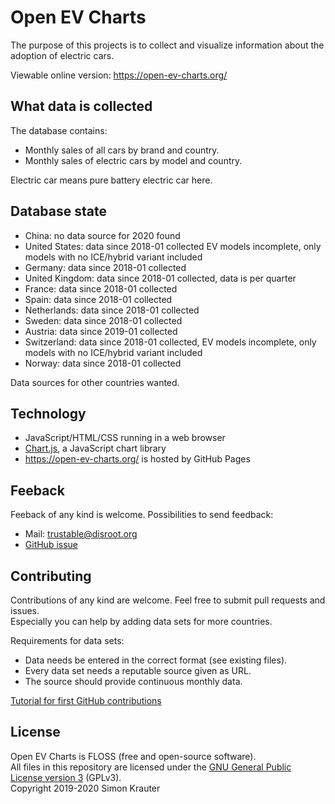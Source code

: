 Open EV Charts
==============

The purpose of this projects is to collect and visualize information about the adoption of electric cars.

Viewable online version: https://open-ev-charts.org/

What data is collected
----------------------

The database contains:

- Monthly sales of all cars by brand and country.
- Monthly sales of electric cars by model and country.

Electric car means pure battery electric car here.

Database state
--------------

- China: no data source for 2020 found
- United States: data since 2018-01 collected EV models incomplete, only models with no ICE/hybrid variant included
- Germany: data since 2018-01 collected
- United Kingdom: data since 2018-01 collected, data is per quarter
- France: data since 2018-01 collected
- Spain: data since 2018-01 collected
- Netherlands: data since 2018-01 collected
- Sweden: data since 2018-01 collected
- Austria: data since 2019-01 collected
- Switzerland: data since 2018-01 collected, EV models incomplete, only models with no ICE/hybrid variant included
- Norway: data since 2018-01 collected

Data sources for other countries wanted.

Technology
----------

- JavaScript/HTML/CSS running in a web browser
- [Chart.js](https://www.chartjs.org/), a JavaScript chart library
- https://open-ev-charts.org/ is hosted by GitHub Pages

Feeback
-------

Feeback of any kind is welcome. Possibilities to send feedback:
- Mail: trustable@disroot.org
- [GitHub issue](https://github.com/trustable-code/Open-EV-Charts/issues/new)

Contributing
------------

Contributions of any kind are welcome. Feel free to submit pull requests and issues.<br>
Especially you can help by adding data sets for more countries.<br>

Requirements for data sets:
- Data needs be entered in the correct format (see existing files).
- Every data set needs a reputable source given as URL.
- The source should provide continuous monthly data.

[Tutorial for first GitHub contributions](https://github.com/firstcontributions/first-contributions/blob/master/README.md)

License
-------

Open EV Charts is FLOSS (free and open-source software).<br>
All files in this repository are licensed under the [GNU General Public License version 3](https://opensource.org/licenses/GPL-3.0) (GPLv3).<br>
Copyright 2019-2020 Simon Krauter
